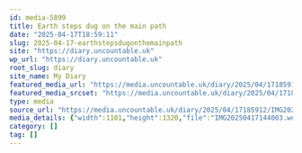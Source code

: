 ```yaml
---
id: media-5899
title: Earth steps dug on the main path
date: "2025-04-17T18:59:11"
slug: 2025-04-17-earthstepsdugonthemainpath
site: "https://diary.uncountable.uk"
wp_url: "https://diary.uncountable.uk"
root_slug: diary
site_name: My Diary
featured_media_url: "https://media.uncountable.uk/diary/2025/04/17185912/IMG20250417144003.webp"
featured_media_srcset: "https://media.uncountable.uk/diary/2025/04/17185912/IMG20250417144003-250x300.webp 250w, https://media.uncountable.uk/diary/2025/04/17185912/IMG20250417144003-854x1024.webp 854w, https://media.uncountable.uk/diary/2025/04/17185912/IMG20250417144003-150x150.webp 150w, https://media.uncountable.uk/diary/2025/04/17185912/IMG20250417144003-534x640.webp 534w, https://media.uncountable.uk/diary/2025/04/17185912/IMG20250417144003.webp 1101w"
type: media
source_url: "https://media.uncountable.uk/diary/2025/04/17185912/IMG20250417144003.webp"
media_details: {"width":1101,"height":1320,"file":"IMG20250417144003.webp","filesize":177140,"sizes":{"medium":{"file":"IMG20250417144003-250x300.webp","width":250,"height":300,"filesize":46746,"mime_type":"image/webp","source_url":"https://media.uncountable.uk/diary/2025/04/17185912/IMG20250417144003-250x300.webp"},"large":{"file":"IMG20250417144003-854x1024.webp","width":854,"height":1024,"filesize":267878,"mime_type":"image/webp","source_url":"https://media.uncountable.uk/diary/2025/04/17185912/IMG20250417144003-854x1024.webp"},"thumbnail":{"file":"IMG20250417144003-150x150.webp","width":150,"height":150,"filesize":24920,"mime_type":"image/webp","source_url":"https://media.uncountable.uk/diary/2025/04/17185912/IMG20250417144003-150x150.webp"},"mobwidth":{"file":"IMG20250417144003-534x640.webp","width":534,"height":640,"filesize":139886,"mime_type":"image/webp","source_url":"https://media.uncountable.uk/diary/2025/04/17185912/IMG20250417144003-534x640.webp"},"full":{"file":"IMG20250417144003.webp","width":1101,"height":1320,"mime_type":"image/webp","source_url":"https://media.uncountable.uk/diary/2025/04/17185912/IMG20250417144003.webp"}},"image_meta":{"aperture":"0","credit":"","camera":"","caption":"","created_timestamp":"0","copyright":"","focal_length":"0","iso":"0","shutter_speed":"0","title":"","orientation":"0","keywords":[]}}
category: []
tag: []
---
```


